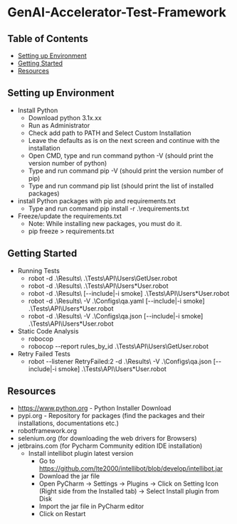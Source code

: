 # GenAI-Accelerator-Test-Framework

## Table of Contents

- [Setting up Environment](#setting-up-environment)
- [Getting Started](#getting-started)
- [Resources](#resources)

## Setting up Environment
- Install Python
  - Download python 3.1x.xx
  - Run as Administrator
  - Check add path to PATH and Select Custom Installation
  - Leave the defaults as is on the next screen and continue with the installation
  - Open CMD, type and run command python -V (should print the version number of python)
  - Type and run command pip -V (should print the version number of pip)
  - Type and run command pip list (should print the list of installed packages)
- install Python packages with pip and requirements.txt
  - Type and run command pip install -r .\requirements.txt
- Freeze/update the requirements.txt
  - Note: While installing new packages, you must do it.
  - pip freeze > requirements.txt

## Getting Started
- Running Tests
  - robot -d .\Results\ .\Tests\API\Users\GetUser.robot
  - robot -d .\Results\ .\Tests\API\Users\*User.robot
  - robot -d .\Results\ [--include|-i smoke] .\Tests\API\Users\*User.robot
  - robot -d .\Results\ -V .\Configs\qa.yaml [--include|-i smoke] .\Tests\API\Users\*User.robot
  - robot -d .\Results\ -V .\Configs\qa.json [--include|-i smoke] .\Tests\API\Users\*User.robot
- Static Code Analysis
  - robocop
  - robocop --report rules_by_id .\Tests\API\Users\GetUser.robot
- Retry Failed Tests
  - robot --listener RetryFailed:2 -d .\Results\ -V .\Configs\qa.json [--include|-i smoke] .\Tests\API\Users\*User.robot

## Resources
- https://www.python.org - Python Installer Download
- pypi.org - Repository for packages (find the packages and their installations, documentations etc.)
- robotframework.org
- selenium.org (for downloading the web drivers for Browsers)
- jetbrains.com (for Pycharm Community edition IDE installation)
    - Install intellibot plugin latest version
      - Go to https://github.com/lte2000/intellibot/blob/develop/intellibot.jar
      - Download the jar file
      - Open PyCharm -> Settings -> Plugins -> Click on Setting Icon (Right side from the Installed tab) -> Select Install plugin from Disk
      - Import the jar file in PyCharm editor
      - Click on Restart

